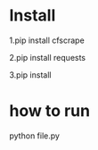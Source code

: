 # Install 
1.pip install cfscrape

2.pip install requests

3.pip install 
# how to run
python file.py
